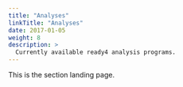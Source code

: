 ```yaml
---
title: "Analyses"
linkTitle: "Analyses"
date: 2017-01-05
weight: 8
description: >
  Currently available ready4 analysis programs.
---
```



This is the section landing page.


